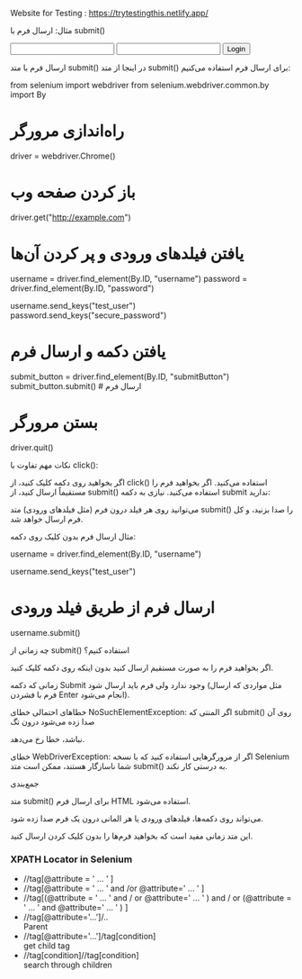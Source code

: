

Website for Testing : https://trytestingthis.netlify.app/ 

مثال: ارسال فرم با submit()

<form id="loginForm" action="/login" method="post">
    <input type="text" name="username" id="username">
    <input type="password" name="password" id="password">
    <button type="submit" id="submitButton">Login</button>
</form>


ارسال فرم با متد submit()
در اینجا از متد submit() برای ارسال فرم استفاده می‌کنیم:

from selenium import webdriver
from selenium.webdriver.common.by import By

# راه‌اندازی مرورگر
driver = webdriver.Chrome()

# باز کردن صفحه وب
driver.get("http://example.com")

# یافتن فیلدهای ورودی و پر کردن آن‌ها
username = driver.find_element(By.ID, "username")
password = driver.find_element(By.ID, "password")

username.send_keys("test_user")
password.send_keys("secure_password")

# یافتن دکمه و ارسال فرم
submit_button = driver.find_element(By.ID, "submitButton")
submit_button.submit()  # ارسال فرم

# بستن مرورگر
driver.quit()



نکات مهم
تفاوت با click():

اگر بخواهید روی دکمه کلیک کنید، از click() استفاده می‌کنید.
اگر بخواهید فرم را مستقیماً ارسال کنید، از submit() استفاده می‌کنید.
نیازی به دکمه submit ندارید:

می‌توانید روی هر فیلد درون فرم (مثل فیلدهای ورودی) متد submit() را صدا بزنید، و کل فرم ارسال خواهد شد.

مثال ارسال فرم بدون کلیک روی دکمه:

username = driver.find_element(By.ID, "username")

username.send_keys("test_user")

# ارسال فرم از طریق فیلد ورودی
username.submit()



چه زمانی از submit() استفاده کنیم؟

اگر بخواهید فرم را به صورت مستقیم ارسال کنید بدون اینکه روی دکمه کلیک کنید.


زمانی که دکمه Submit وجود ندارد ولی فرم باید ارسال شود (مثل مواردی که ارسال فرم با فشردن Enter انجام می‌شود).

خطاهای احتمالی
خطای NoSuchElementException: اگر المنتی که submit() روی آن صدا زده می‌شود درون تگ <form> نباشد، خطا رخ می‌دهد.

خطای WebDriverException: اگر از مرورگرهایی استفاده کنید که با نسخه Selenium شما ناسازگار هستند، ممکن است متد submit() به درستی کار نکند.


جمع‌بندی

متد submit() برای ارسال فرم HTML استفاده می‌شود.

می‌تواند روی دکمه‌ها، فیلدهای ورودی یا هر المانی درون یک فرم صدا زده شود.

این متد زمانی مفید است که بخواهید فرم‌ها را بدون کلیک کردن ارسال کنید.





<h3> XPATH Locator in Selenium </h3>

<ul>
    <li> //tag[@attribute = ' ... ' ] </li>
    <li> //tag[@attribute = ' ... ' and /or  @attribute=' ... ' ]</li>
    <li> //tag[(@attribute = ' ... ' and / or  @attribute=' ... ' ) and / or  (@attribute = ' ... ' and @attribute=' ... ' ) ]</li>
    <li> //tag[@attribute='...']/..</li> Parent 
    <li> //tag[@attribute='...']/tag[condition]</li> get child tag 
    <li> //tag[condition]//tag[condition] </li> search through children  

    
    
</ul>
